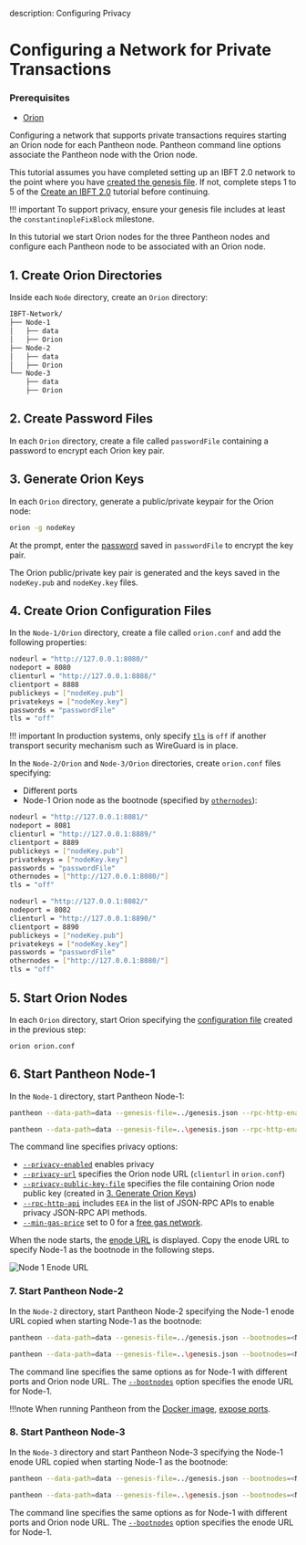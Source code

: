 description: Configuring Privacy
<!--- END of page meta data -->

# Configuring a Network for Private Transactions 

### Prerequisites

* [Orion](https://docs.orion.pegasys.tech/en/latest/Installation/Overview/)

Configuring a network that supports private transactions requires starting an Orion node for each
Pantheon node. Pantheon command line options associate the Pantheon node with the Orion node. 

This tutorial assumes you have completed setting up an IBFT 2.0 network to the point where you have 
[created the genesis file](../../Tutorials/Create-IBFT-Network.md#5-create-genesis-file). If not, complete
steps 1 to 5 of the [Create an IBFT 2.0](../../Tutorials/Create-IBFT-Network.md) tutorial before continuing. 

!!! important 
    To support privacy, ensure your genesis file includes at least the `constantinopleFixBlock` milestone.

In this tutorial we start Orion nodes for the three Pantheon nodes and configure each Pantheon node to be associated 
with an Orion node. 

## 1. Create Orion Directories

Inside each `Node` directory, create an `Orion` directory: 

```bash
IBFT-Network/
├── Node-1
│   ├── data
│   ├── Orion
├── Node-2
│   ├── data
│   ├── Orion
└── Node-3
    ├── data
    ├── Orion 
```

## 2. Create Password Files
       
In each `Orion` directory, create a file called `passwordFile` containing a password to encrypt each Orion key pair. 

## 3. Generate Orion Keys
   
In each `Orion` directory, generate a public/private keypair for the Orion node:
   
``` bash
orion -g nodeKey
```
   
At the prompt, enter the [password](#2-create-password-files) saved in `passwordFile` to encrypt the key pair. 
   
The Orion public/private key pair is generated and the keys saved in the `nodeKey.pub` and `nodeKey.key` files.

## 4. Create Orion Configuration Files
   
In the `Node-1/Orion` directory, create a file called `orion.conf` and add the following properties:
   
```bash
nodeurl = "http://127.0.0.1:8080/"
nodeport = 8080
clienturl = "http://127.0.0.1:8888/"
clientport = 8888
publickeys = ["nodeKey.pub"]
privatekeys = ["nodeKey.key"]
passwords = "passwordFile"
tls = "off"
```

!!! important 
    In production systems, only specify [`tls`](http://docs.orion.pegasys.tech/en/latest/Configuring-Orion/Configuration-File/#tls)
    is `off` if another transport security mechanism such as WireGuard is in place. 
    
In the `Node-2/Orion` and `Node-3/Orion` directories, create `orion.conf` files specifying: 

* Different ports
* Node-1 Orion node as the bootnode (specified by [`othernodes`](http://docs.orion.pegasys.tech/en/latest/Configuring-Orion/Configuration-File/)): 

```bash tab="Node-2"
nodeurl = "http://127.0.0.1:8081/"
nodeport = 8081
clienturl = "http://127.0.0.1:8889/"
clientport = 8889
publickeys = ["nodeKey.pub"]
privatekeys = ["nodeKey.key"]
passwords = "passwordFile"
othernodes = ["http://127.0.0.1:8080/"]
tls = "off"
```

```bash tab="Node-3"
nodeurl = "http://127.0.0.1:8082/"
nodeport = 8082
clienturl = "http://127.0.0.1:8890/"
clientport = 8890
publickeys = ["nodeKey.pub"]
privatekeys = ["nodeKey.key"]
passwords = "passwordFile"
othernodes = ["http://127.0.0.1:8080/"]
tls = "off"
```
   
## 5. Start Orion Nodes
   
In each `Orion` directory, start Orion specifying the [configuration file](#3-create-a-configuration-file) created in the previous step:
   
```
orion orion.conf
``` 

## 6. Start Pantheon Node-1

In the `Node-1` directory, start Pantheon Node-1:

```bash tab="MacOS"
pantheon --data-path=data --genesis-file=../genesis.json --rpc-http-enabled --rpc-http-api=ETH,NET,IBFT,EEA --host-whitelist="*" --rpc-http-cors-origins="all" --privacy-enabled --privacy-url=http://127.0.0.1:8888 --privacy-public-key-file=Orion/nodeKey.pub --min-gas-price=0   
```

```bash tab="Windows"
pantheon --data-path=data --genesis-file=..\genesis.json --rpc-http-enabled --rpc-http-api=ETH,NET,IBFT,EEA --host-whitelist="*" --rpc-http-cors-origins="all" --privacy-enabled --privacy-url=http://127.0.0.1:8888 --privacy-public-key-file=Orion\nodeKey.pub --min-gas-price=0  
```

The command line specifies privacy options: 

* [`--privacy-enabled`](../../Reference/Pantheon-CLI-Syntax.md#privacy-enabled) enables privacy
* [`--privacy-url`](../../Reference/Pantheon-CLI-Syntax.md#privacy-url) specifies the Orion node URL (`clienturl` in `orion.conf`)
* [`--privacy-public-key-file`](../../Reference/Pantheon-CLI-Syntax.md#privacy-public-key-file) specifies the file containing
Orion node public key (created in [3. Generate Orion Keys](#3-generate-orion-keys))
* [`--rpc-http-api`](../../Reference/Pantheon-CLI-Syntax.md#rpc-http-api) includes `EEA` in the list of 
JSON-RPC APIs to enable privacy JSON-RPC API methods.  
* [`--min-gas-price`](../../Reference/Pantheon-CLI-Syntax.md#min-gas-price) set to 0 for a [free gas network](../../Configuring-Pantheon/FreeGas.md).

When the node starts, the [enode URL](../../Configuring-Pantheon/Node-Keys.md#enode-url) is displayed.
Copy the enode URL to specify Node-1 as the bootnode in the following steps. 

![Node 1 Enode URL](../../images/EnodeStartup.png)

### 7. Start Pantheon Node-2 

In the `Node-2` directory, start Pantheon Node-2 specifying the Node-1 enode URL copied when starting Node-1 as the bootnode:
 
```bash tab="MacOS"
pantheon --data-path=data --genesis-file=../genesis.json --bootnodes=<Node-1 Enode URL> --p2p-port=30304 --rpc-http-enabled --rpc-http-api=ETH,NET,IBFT,EEA --host-whitelist="*" --rpc-http-cors-origins="all" --rpc-http-port=8546 --privacy-enabled --privacy-url=http://127.0.0.1:8889 --privacy-public-key-file=Orion/nodeKey.pub --min-gas-price=0   
```

```bash tab="Windows"
pantheon --data-path=data --genesis-file=..\genesis.json --bootnodes=<Node-1 Enode URL> --p2p-port=30304 --rpc-http-enabled --rpc-http-api=ETH,NET,IBFT,EEA --host-whitelist="*" --rpc-http-cors-origins="all" --rpc-http-port=8546 --privacy-enabled --privacy-url=http://127.0.0.1:8889 --privacy-public-key-file=Orion\nodeKey.pub --min-gas-price=0   
```

The command line specifies the same options as for Node-1 with different ports and Orion node URL.  The 
[`--bootnodes`](../../Reference/Pantheon-CLI-Syntax.md#bootnodes) option specifies the enode URL for Node-1.

!!!note
    When running Pantheon from the [Docker image](../../Getting-Started/Run-Docker-Image.md), [expose ports](../../Getting-Started/Run-Docker-Image.md#exposing-ports).

### 8. Start Pantheon Node-3

In the `Node-3` directory and start Pantheon Node-3 specifying the Node-1 enode URL copied when starting Node-1 as the bootnode: 

```bash tab="MacOS"
pantheon --data-path=data --genesis-file=../genesis.json --bootnodes=<Node-1 Enode URL> --p2p-port=30305 --rpc-http-enabled --rpc-http-api=ETH,NET,IBFT,EEA --host-whitelist="*" --rpc-http-cors-origins="all" --rpc-http-port=8547 --privacy-enabled --privacy-url=http://127.0.0.1:8890 --privacy-public-key-file=Orion/nodeKey.pub --min-gas-price=0   
```

```bash tab="Windows"
pantheon --data-path=data --genesis-file=..\genesis.json --bootnodes=<Node-1 Enode URL> --p2p-port=30305 --rpc-http-enabled --rpc-http-api=ETH,NET,IBFT,EEA --host-whitelist="*" --rpc-http-cors-origins="all" --rpc-http-port=8547 --privacy-enabled --privacy-url=http://127.0.0.1:8890 --privacy-public-key-file=Orion\nodeKey.pub --min-gas-price=0  
```

The command line specifies the same options as for Node-1 with different ports and Orion node URL.  The 
[`--bootnodes`](../../Reference/Pantheon-CLI-Syntax.md#bootnodes) option specifies the enode URL for Node-1.

